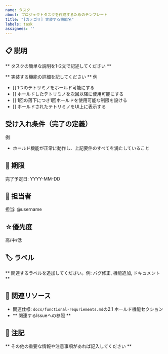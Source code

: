 ```yaml
---
name: タスク
about: プロジェクトタスクを作成するためのテンプレート
title: "[カテゴリ] 実装する機能名"
labels: task
assignees: ''
---
```

## 📋 説明
** タスクの簡単な説明を1-2文で記述してください **

** 実装する機能の詳細を記してください **
例
- [] 1つのテトリミノをホールド可能にする
- [] ホールドしたテトリミノを次回以降に使用可能にする
- [] 1回の落下につき1回ホールドを使用可能な制限を設ける
- [] ホールドされたテトリミノをUI上に表示する

## 受け入れ条件（完了の定義）
例
- ホールド機能が正常に動作し、上記要件のすべてを満たしていること

## 📅 期限
完了予定日: YYYY-MM-DD

## 👥 担当者
担当: @username

## ☆優先度
高/中/低

## 🏷 ラベル
** 関連するラベルを追加してください。例: バグ修正, 機能追加, ドキュメント **

## 🔗 関連リソース
- 関連仕様: `docs/functional-requriements.md`の2.1 ホールド機能セクション
- ** 関連するIssueへの参照 **

## 📝 注記
** その他の重要な情報や注意事項があれば記入してください **